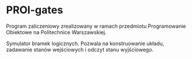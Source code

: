 # PROI-gates
Program zaliczeniowy zrealizowany w ramach przedmiotu Programowanie Obiektowe na Politechnice Warszawskiej.

Symulator bramek logicznych. Pozwala na konstruowanie układu, zadawanie stanów wejściowych i odczyt stanu wyjściowego.
